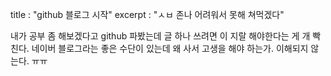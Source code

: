 title : "github 블로그 시작"
excerpt : "ㅅㅂ 존나 어려워서 못해 쳐먹겠다"

내가 공부 좀 해보겠다고 github 파봤는데 글 하나 쓰려면 이 지랄 해야한다는 게 개 빡친다. 네이버 블로그라는 좋은 수단이 있는데 왜 사서 고생을 해야 하는가. 이해되지 않는다. ㅠㅠ
